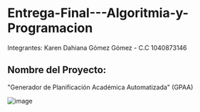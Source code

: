 # Entrega-Final---Algoritmia-y-Programacion

Integrantes: Karen Dahiana Gómez Gómez - C.C 1040873146

## Nombre del Proyecto:

"Generador de Planificación Académica Automatizada" (GPAA)

![image](https://github.com/KarenDahianaGomezGomez/Entrega-Final---Algoritmia-y-Programacion/assets/171604320/ce90352c-1e63-47d4-92f9-f207129cd1ec)

